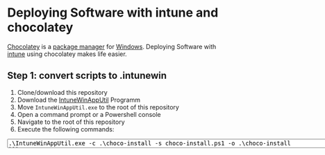 # Deploying Software with intune and chocolatey

[Chocolatey](https://chocolatey.org/) is a [package manager](https://en.wikipedia.org/wiki/Package_manager) for [Windows](https://en.wikipedia.org/wiki/Microsoft_Windows). Deploying Software with [intune](https://de.wikipedia.org/wiki/Microsoft_Intune) using chocolatey makes life easier.

## Step 1: convert scripts to .intunewin

1. Clone/download this repository
2. Download the [IntuneWinAppUtil](https://github.com/Microsoft/Microsoft-Win32-Content-Prep-Tool) Programm
3. Move `IntuneWinAppUtil.exe` to the root of this repository
4. Open a command prompt or a Powershell console
5. Navigate to the root of this repository
6. Execute the following commands:

<textarea id="story" name="description"  rows="1" cols="100">
.\IntuneWinAppUtil.exe -c .\choco-install -s choco-install.ps1 -o .\choco-install
```

and

<textarea id="story" name="description"  rows="1" cols="100">
.\IntuneWinAppUtil.exe -c .\choco-install-package -s choco-install-package.ps1 -o .\choco-install-package
```


## Step 2: deploy chocolatey with intune

Please follow instructions found in [./choco-install/README.md](./choco-install/README.md)

## Step 3: deploy chocolatey packages with intune

Please follow instructions found in:

- [./choco-7zip/README.md](./choco-7zip/README.md)
- [./choco-adobereader/README.md](./choco-adobereader/README.md)
- [./choco-audacity/README.md](./choco-audacity/README.md)
- [./choco-chromium/README.md](./choco-chromium/README.md)
- [./choco-firefox/README.md](./choco-firefox/README.md)
- [./choco-geogebra5/README.md](./choco-geogebra5/README.md)
- [./choco-gimp/README.md](./choco-gimp/README.md)
- [./choco-inkscape/README.md](./choco-inkscape/README.md)
- [./choco-libreoffice/README.md](./choco-libreoffice/README.md)
- [./choco-python/README.md](./choco-python/README.md)
- [./choco-scribus/README.md](./choco-scribus/README.md)
- [./choco-sumatraPDF/README.md](./choco-sumatraPDF/README.md)
- [./choco-veracrypt/README.md](./choco-veracrypt/README.md)
- [./choco-vlc/README.md](./choco-vlc/README.md)
- [./choco-vscode/README.md](./choco-vscode/README.md)


## Troubleshooting

Please follow instructions found in [./chocolatey-local-troubleshooting_de.md](./chocolatey-local-troubleshooting_de.md)